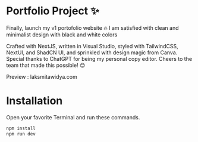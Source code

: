 # Portfolio Project ✨

Finally, launch my v1 portofolio website 🔥 
I am satisfied with clean and minimalist design with black and white colors


Crafted with NextJS, written in Visual Studio, styled with TailwindCSS, NextUI, and ShadCN UI, and sprinkled with design magic from Canva. Special thanks to ChatGPT for being my personal copy editor. Cheers to the team that made this possible! 😊

Preview : laksmitawidya.com
# Installation
Open your favorite Terminal and run these commands.

```sh
npm install
npm run dev
```
